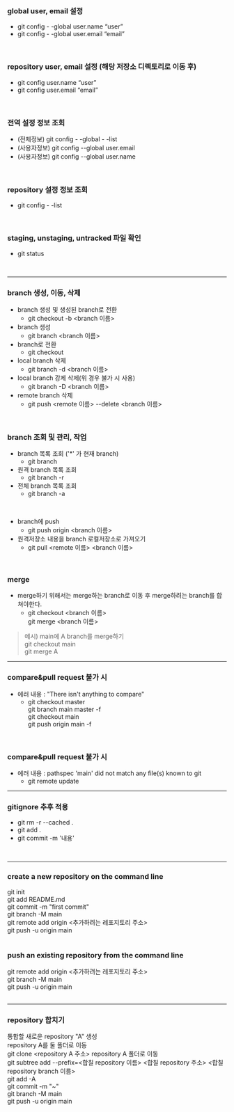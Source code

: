 ### global user, email 설정
- git config - -global user.name “user”
- git config - -global user.email “email”
<br>

### repository user, email 설정 (해당 저장소 디렉토리로 이동 후)
- git config user.name “user”
- git config user.email “email”
<br>

### 전역 설정 정보 조회
- (전체정보) git config - -global - -list
- (사용자정보) git config --global user.email
- (사용자정보) git config --global user.name
<br>

### repository 설정 정보 조회
- git config - -list
<br>

### staging, unstaging, untracked 파일 확인
- git status
<br>

* * *

### branch 생성, 이동, 삭제
- branch 생성 및 생성된 branch로 전환   
  * git checkout -b <branch 이름>   
- branch 생성   
  * git branch <branch 이름>   
- branch로 전환   
  * git checkout <branch>   
- local branch 삭제   
  * git branch -d <branch 이름>   
- local branch 강제 삭제(위 경우 불가 시 사용)   
  * git branch -D <branch 이름>   
 - remote branch 삭제
   * git push <remote 이름> --delete <branch 이름>   
  <br>

### branch 조회 및 관리, 작업   
- branch 목록 조회 ('*' 가 현재 branch)   
  * git branch   
- 원격 branch 목록 조회   
  * git branch -r   
- 전체 branch 목록 조회   
  * git branch -a   
 <br>

- branch에 push   
  * git push origin <branch 이름>   
- 원격저장소 내용을 branch 로컬저장소로 가져오기    
  * git pull <remote 이름> <branch 이름>   
<br>

### merge
- merge하기 위해서는 merge하는 branch로 이동 후 merge하려는 branch를 합쳐야한다.   
   * git checkout <branch 이름>   
     git merge <branch 이름>   
 
> 예시) main에  A branch를 merge하기   
        git checkout main   
        git merge A

 * * *
 
### compare&pull request 불가 시
- 에러 내용 : "There isn't anything to compare"
  * git checkout master   
    git branch main master -f   
    git checkout main   
    git push origin main -f   
<br>
 
### compare&pull request 불가 시
- 에러 내용 : pathspec 'main' did not match any file(s) known to git   
  * git remote update
 
* * *

### gitignore 추후 적용   
- git rm -r --cached .
- git add .
- git commit -m '내용'
<br>

* * *

### create a new repository on the command line    
git init   
git add README.md    
git commit -m "first commit"   
git branch -M main    
git remote add origin <추가하려는 레포지토리 주소>   
git push -u origin main    
<br>

### push an existing repository from the command line    
git remote add origin <추가하려는 레포지토리 주소>    
git branch -M main   
git push -u origin main   
<br>

* * *

### repository 합치기   
통합할 새로운 repository "A" 생성   
repository A를 둘 폴더로 이동   
git clone <repository A 주소>
repository A 폴더로 이동   
git subtree add --prefix=<합칠 repository 이름> <합칠 repository 주소> <합칠 repository branch 이름>    
git add -A   
git commit -m "~"   
git branch -M main    
git push -u origin main    
<br>

